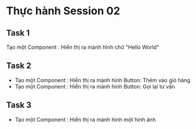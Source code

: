# Thực hành Session 02

## Task 1

Tạo một Component : Hiển thị ra mành hình chữ "Hello World"

## Task 2

- Tạo một Component : Hiển thị ra mành hình Button: Thêm vào giỏ hàng
- Tạo một Component : Hiển thị ra mành hình Button: Gọi lại tư vấn

## Task 3

- Tạo một Component : Hiển thị ra mành hình một hình ảnh
